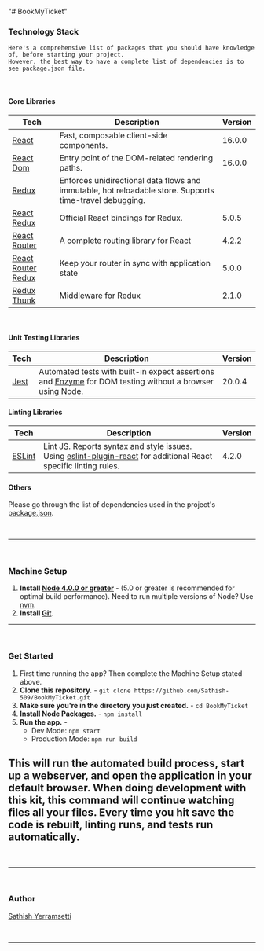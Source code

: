 "# BookMyTicket" 
### Technology Stack

```
Here's a comprehensive list of packages that you should have knowledge of, before starting your project. 
However, the best way to have a complete list of dependencies is to see package.json file.
```


<br />

#### Core Libraries

| **Tech** | **Description** |**Version**|
|----------|-------|---|
|  [React](https://facebook.github.io/react/)  |   Fast, composable client-side components.    | 16.0.0 |
|  [React Dom](https://github.com/facebook/react/tree/master/packages/react-dom)  |   Entry point of the DOM-related rendering paths.    | 16.0.0 |
|  [Redux](http://redux.js.org) |  Enforces unidirectional data flows and immutable, hot reloadable store. Supports time-travel debugging. 
|  [React Redux](https://github.com/reactjs/react-redux)  |   Official React bindings for Redux.   | 5.0.5 |
|  [React Router](https://github.com/ReactTraining/react-router) | A complete routing library for React | 4.2.2 |
|  [React Router Redux](https://github.com/reactjs/react-router-redux) | Keep your router in sync with application state | 5.0.0 |
|  [Redux Thunk](https://github.com/gaearon/redux-thunk) | Middleware for Redux | 2.1.0 |

<br />

#### Unit Testing Libraries

| **Tech** | **Description** |**Version**|
|----------|-------|---|
| [Jest](https://facebook.github.io/jest/) | Automated tests with built-in expect assertions and [Enzyme](https://github.com/airbnb/enzyme) for DOM testing without a browser using Node. | 20.0.4 |


#### Linting Libraries

| **Tech** | **Description** |**Version**|
|----------|-------|---|
| [ESLint](http://eslint.org/) | Lint JS. Reports syntax and style issues. Using [eslint-plugin-react](https://github.com/yannickcr/eslint-plugin-react) for additional React specific linting rules. | 4.2.0 |


#### Others

Please go through the list of dependencies used in the project's [package.json](package.json).

<br />

-----------------------

<br />

### Machine Setup

1. **Install [Node 4.0.0 or greater](https://nodejs.org)** - (5.0 or greater is recommended for optimal build performance). Need to run multiple versions of Node? Use [nvm](https://github.com/creationix/nvm).
2. **Install [Git](https://git-scm.com/downloads)**. 
-----------------------
<br />

### Get Started

1. First time running the app? Then complete the Machine Setup stated above. 
2. **Clone this repository.** - `git clone https://github.com/Sathish-509/BookMyTicket.git` 
3. **Make sure you're in the directory you just created.** - `cd BookMyTicket`
4. **Install Node Packages.** - `npm install`
5. **Run the app.** - 
      * Dev Mode: `npm start`
      * Production Mode:  `npm run build`
    
This will run the automated build process, start up a webserver, and open the application in your default browser. When doing development with this kit, this command will continue watching files all your files. Every time you hit save the code is rebuilt, linting runs, and tests run automatically.
-----------------------
<br />

-----------------------
<br />

### Author

[Sathish Yerramsetti](https://github.com/Sathish-509)

<br />

-----------------------
